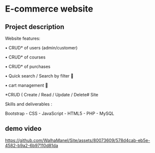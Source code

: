 # E-commerce website
## Project description
Website features: 

• CRUD* of users (admin/customer)

• CRUD* of courses

• CRUD* of purchases

• Quick search / Search by filter 🔎

• cart management 🛒

*CRUD ( Create / Read / Update / Delete# Site

Skills and deliverables :

Bootstrap - CSS - JavaScript - HTML5 - PHP - MySQL

## demo video

https://github.com/WalhaManel/Site/assets/80073609/578d4cab-eb5e-4582-b9a2-6b97110d81da

